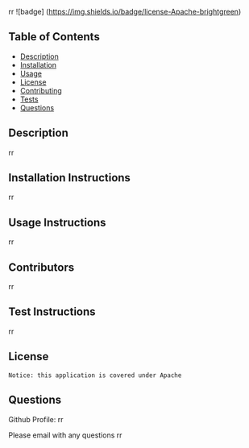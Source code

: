 rr
![badge] (https://img.shields.io/badge/license-Apache-brightgreen)
  
  ## Table of Contents
  * [Description](#description)
  * [Installation](#installation-instructions)
  * [Usage](#usage-instructions)
  * [License](#license)
  * [Contributing](#contributors)
  * [Tests](#test-instructions)
  * [Questions](#questions)
  
  ## Description
  rr
  
  ## Installation Instructions
  rr
  
  ## Usage Instructions
  rr
  
  ## Contributors
  rr
  
  ## Test Instructions
  rr
  
  ## License    
    Notice: this application is covered under Apache 
  
  ## Questions
  Github Profile: rr
  
  Please email with any questions
  rr
  